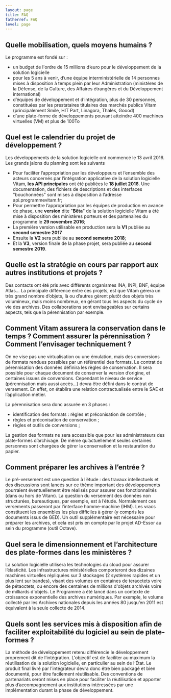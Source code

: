 ```yaml
---
layout: page
title: FAQ
fatherref: FAQ
level: page
---
```


## Quelle mobilisation, quels moyens humains ?

Le programme est fondé sur :

* un budget de l'ordre de 15 millions d’euro pour le développement de la solution logicielle
* pour les 5 ans à venir, d’une équipe interministérielle de 14 personnes mises 
à disposition à temps plein par leur Administration (ministères de la Défense, de 
la Culture, des Affaires étrangères et du Développement international)
* d’équipes de développement et d’intégration, plus de 30 personnes, constituées 
par les prestataires titulaires des marchés publics Vitam (principalement Smile, HIT Part, Linagora, Thalès, Goood) 
* d’une plate-forme de développements pouvant atteindre 400 machines virtuelles (VM) et plus de 100To

## Quel est le calendrier du projet de développement ?

Les développements de la solution logicielle ont commencé le 13 avril 2016.
Les grands jalons du planning sont les suivants

* Pour faciliter l’appropriation par les développeurs et l’ensemble des acteurs concernés par
l’intégration applicative de la solution logicielle Vitam, **les 
API principales** ont été publiées le **18 juillet   2016**. 
Une documentation, des fichiers de descriptions et des interfaces "bouchonnées" 
sont mises à disposition à l’adresse api.programmevitam.fr;
* Pour permettre l’appropriation par les équipes de production en avance de phase, une
**version** dite "**Bêta**" de la solution logicielle Vitam a été mise à disposition des ministères
porteurs et des partenaires du programme le **29 novembre 2016**;
* La première version utilisable en production sera la **V1** publiée au **second semestre 2017**
* Ensuite la **V2** sera publiée au **second semestre  2018**;
* Et la **V3**, version finale de la phase projet, sera publiée au **second semestre 2019**.

## Quelle est la stratégie en cours par rapport aux autres institutions et projets  ?

Des contacts ont été pris avec différents organismes INA, INPI, BNF, équipe Atlas… 
La principale différence entre ces projets, est que Vitam gérera un très grand nombre 
d’objets, là ou d’autres gèrent plutôt des objets très volumineux, mais moins nombreux, 
en gérant tous les aspects du cycle de vie des archives. Des collaborations sont 
envisageables sur certains aspects, tels que la pérennisation par exemple.

## Comment Vitam assurera la conservation dans le temps ? Comment assurer la pérennisation ? Comment l’envisager techniquement ?

On ne vise pas une virtualisation ou une émulation, mais des conversions de formats 
rendues possibles par un référentiel des formats. Le contrat de pérennisation des données 
définira les règles de conservation. Il sera possible pour chaque document de conserver la 
version d’origine, et certaines issues de conversions. Cependant le niveau de service 
(pérennisation mais aussi accès…) devra être défini dans le contrat de versement. 
En effet, on établira une relation contractualisée entre le SAE et l’application métier.

La pérennisation sera donc assurée en 3 phases :

* identification des formats : règles et préconisation de contrôle ;
* règles et préconisation de conservation ;
* règles et outils de conversions ;

La gestion des formats ne sera accessible que pour les administrateurs des plate-formes 
d’archivage. De même qu’actuellement seules certaines personnes sont chargées de gérer 
la conservation et la restauration du papier.

## Comment préparer les archives à l’entrée ?

Le pré-versement est une question à l’étude : des travaux intellectuels et des discussions 
sont lancés sur ce thème important des développements pourraient éventuellement être réalisés 
pour assurer ces fonctionnalités (dans ou hors de Vitam).
La question du versement des données non structurées, bureautiques, par exemple, est à l’étude. 
Normalement ces versements passeront par l’interface homme-machine (IHM).
Les vracs constituent les ensembles les plus difficiles à gérer (y compris les documents issus de GED).
Un outil supplémentaire est nécessaire pour préparer les archives, et cela est pris en compte par le 
projet AD-Essor au sein du programme (outil Octave).

## Quel sera le dimensionnement et l’architecture des plate-formes dans les ministères ?

La solution logicielle utilisera les technologies du cloud pour assurer l’élasticité. 
Les infrastructures ministérielles comporteront des dizaines machines virtuelles répliquées sur 
3 stockages (2 systèmes rapides et un plus lent sur bandes), visant des volumes en centaines de teraoctets voire 
de pétaoctets, ou encore des centaines de millions d'objets archivés voire de milliards d'objets.
Le Programme a été lancé dans un contexte de croissance exponentielle des archives 
numériques. Par exemple, le volume collecté par les Archives nationales depuis les années 80 jusqu’en 2011 
est équivalent à la seule collecte de 2014.


## Quels sont les services mis à disposition afin de faciliter exploitabilité du logiciel au sein de plate-formes ?

La méthode de développement retenu différencie le développement proprement dit de l’intégration. 
L'objectif est de faciliter au maximum la réutilisation de la solution logicielle, en particulier 
au sein de l’État. Le produit final livré par l’intégrateur devra donc être bien packagé et 
bien documenté, pour être facilement réutilisable.
Des conventions de partenariats seront mises en place pour faciliter la réutilisation et 
apporter plus d’accompagnement aux institutions intéressées par une implémentation durant la phase de développement.
